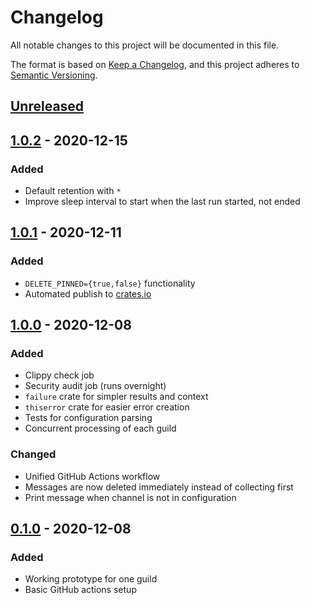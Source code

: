 # Changelog

All notable changes to this project will be documented in this file.

The format is based on [Keep a Changelog](https://keepachangelog.com/en/1.0.0/),
and this project adheres to [Semantic Versioning](https://semver.org/spec/v2.0.0.html).

## [Unreleased]

## [1.0.2] - 2020-12-15
### Added
- Default retention with `*`
- Improve sleep interval to start when the last run started, not ended

## [1.0.1] - 2020-12-11
### Added
- `DELETE_PINNED={true,false}` functionality
- Automated publish to [crates.io](https://crates.io)

## [1.0.0] - 2020-12-08
### Added
- Clippy check job
- Security audit job (runs overnight)
- `failure` crate for simpler results and context
- `thiserror` crate for easier error creation
- Tests for configuration parsing
- Concurrent processing of each guild
### Changed
- Unified GitHub Actions workflow
- Messages are now deleted immediately instead of collecting first
- Print message when channel is not in configuration

## [0.1.0] - 2020-12-08
### Added
- Working prototype for one guild
- Basic GitHub actions setup

[Unreleased]: https://github.com/bahlo/discord-retention-bot/compare/v1.0.2...HEAD
[1.0.2]: https://github.com/bahlo/discord-retention-bot/compare/v1.0.1...v1.0.2
[1.0.1]: https://github.com/bahlo/discord-retention-bot/compare/v1.0.0...v1.0.1
[1.0.0]: https://github.com/bahlo/discord-retention-bot/compare/v0.1.0...v1.0.0
[0.1.0]: https://github.com/olivierlacan/keep-a-changelog/releases/tag/v0.1.0

